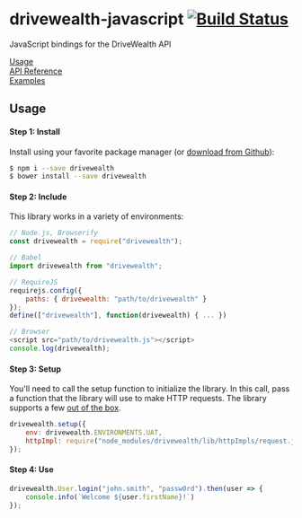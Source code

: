 # drivewealth-javascript [![Build Status](https://travis-ci.org/DriveWealth/drivewealth-javascript.svg?branch=master)](https://travis-ci.org/DriveWealth/drivewealth-javascript)

JavaScript bindings for the DriveWealth API

[Usage](#usage)  
[API Reference](https://github.com/DriveWealth/drivewealth-javascript/blob/master/reference.md)  
[Examples](https://github.com/DriveWealth/drivewealth-javascript/tree/master/examples)

## Usage

#### Step 1: Install

Install using your favorite package manager (or [download from Github](https://github.com/DriveWealth/drivewealth-javascript/tree/master/lib)):

```bash
$ npm i --save drivewealth
$ bower install --save drivewealth
```

#### Step 2: Include

This library works in a variety of environments:

```javascript
// Node.js, Browserify
const drivewealth = require("drivewealth");

// Babel
import drivewealth from "drivewealth";

// RequireJS
requirejs.config({
	paths: { drivewealth: "path/to/drivewealth" }
});
define(["drivewealth"], function(drivewealth) { ... })

// Browser
<script src="path/to/drivewealth.js"></script>
console.log(drivewealth);
```

#### Step 3: Setup

You'll need to call the setup function to initialize the library. In this call, pass a function that the library will use to make HTTP requests. The library supports a few [out of the box](https://github.com/DriveWealth/drivewealth-javascript/wiki/HTTP-Implementations).

```javascript
drivewealth.setup({
	env: drivewealth.ENVIRONMENTS.UAT,
	httpImpl: require("node_modules/drivewealth/lib/httpImpls/request.js")
});
```

#### Step 4: Use

```javascript
drivewealth.User.login("john.smith", "passw0rd").then(user => {
	console.info(`Welcome ${user.firstName}!`)
});
```
